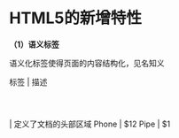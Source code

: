 # HTML5的新增特性

**（1）语义标签**

  语义化标签使得页面的内容结构化，见名知义
  
  标签                 | 描述
  <header></header>    | 定义了文档的头部区域
  Phone                | $12
  Pipe                 | $1
